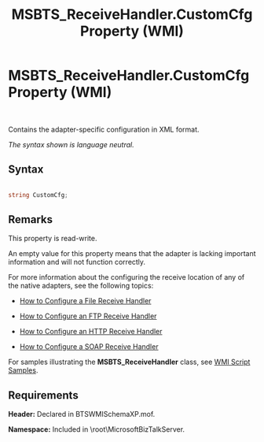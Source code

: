 ﻿---
title: MSBTS_ReceiveHandler.CustomCfg Property (WMI)
TOCTitle: MSBTS_ReceiveHandler.CustomCfg Property (WMI)
ms:assetid: 97607975-232b-4888-bedd-5d90d8a5dac6
ms:mtpsurl: https://msdn.microsoft.com/en-us/library/Aa577460(v=BTS.80)
ms:contentKeyID: 51529852
ms.date: 08/30/2017
mtps_version: v=BTS.80
---

# MSBTS\_ReceiveHandler.CustomCfg Property (WMI)

 

Contains the adapter-specific configuration in XML format.

*The syntax shown is language neutral.*

## Syntax

```C#
  
string CustomCfg;  
```

## Remarks

This property is read-write.

An empty value for this property means that the adapter is lacking important information and will not function correctly.

For more information about the configuring the receive location of any of the native adapters, see the following topics:

  - [How to Configure a File Receive Handler](https://msdn.microsoft.com/library/aa560577\(v=bts.80\))

  - [How to Configure an FTP Receive Handler](https://msdn.microsoft.com/library/aa561710\(v=bts.80\))

  - [How to Configure an HTTP Receive Handler](https://msdn.microsoft.com/library/aa547842\(v=bts.80\))

  - [How to Configure a SOAP Receive Handler](https://msdn.microsoft.com/library/aa561525\(v=bts.80\))

For samples illustrating the **MSBTS\_ReceiveHandler** class, see [WMI Script Samples](wmi-script-samples.md).

## Requirements

**Header:** Declared in BTSWMISchemaXP.mof.

**Namespace:** Included in \\root\\MicrosoftBizTalkServer.

